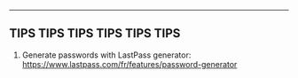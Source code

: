 ------------------------------------------------
TIPS TIPS TIPS TIPS TIPS TIPS
------------------------------------------------
1. Generate passwords with LastPass generator:
https://www.lastpass.com/fr/features/password-generator
